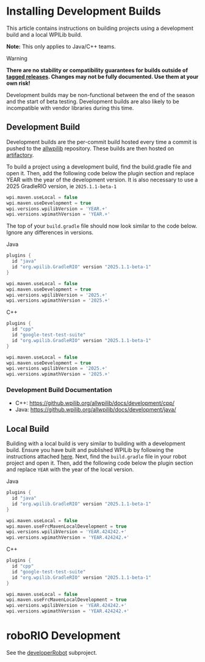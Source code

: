 # Installing Development Builds

This article contains instructions on building projects using a development build and a local WPILib build.

**Note:** This only applies to Java/C++ teams.

> [!WARNING]
> **There are no stability or compatibility guarantees for builds outside of [tagged releases](https://github.com/wpilibsuite/allwpilib/releases). Changes may not be fully documented. Use them at your own risk!**
>
> Development builds may be non-functional between the end of the season and the start of beta testing. Development builds are also likely to be incompatible with vendor libraries during this time.

## Development Build

Development builds are the per-commit build hosted every time a commit is pushed to the [allwpilib](https://github.com/wpilibsuite/allwpilib/) repository. These builds are then hosted on [artifactory](https://frcmaven.wpi.edu/artifactory/webapp/#/home).

To build a project using a development build, find the build.gradle file and open it. Then, add the following code below the plugin section and replace YEAR with the year of the development version. It is also necessary to use a 2025 GradleRIO version, ie `2025.1.1-beta-1`

```groovy
wpi.maven.useLocal = false
wpi.maven.useDevelopment = true
wpi.versions.wpilibVersion = 'YEAR.+'
wpi.versions.wpimathVersion = 'YEAR.+'
```

The top of your ``build.gradle`` file should now look similar to the code below. Ignore any differences in versions.

Java
```groovy
plugins {
  id "java"
  id "org.wpilib.GradleRIO" version "2025.1.1-beta-1"
}

wpi.maven.useLocal = false
wpi.maven.useDevelopment = true
wpi.versions.wpilibVersion = '2025.+'
wpi.versions.wpimathVersion = '2025.+'
```

C++
```groovy
plugins {
  id "cpp"
  id "google-test-test-suite"
  id "org.wpilib.GradleRIO" version "2025.1.1-beta-1"
}

wpi.maven.useLocal = false
wpi.maven.useDevelopment = true
wpi.versions.wpilibVersion = '2025.+'
wpi.versions.wpimathVersion = '2025.+'
```

### Development Build Documentation

* C++: https://github.wpilib.org/allwpilib/docs/development/cpp/
* Java: https://github.wpilib.org/allwpilib/docs/development/java/

## Local Build

Building with a local build is very similar to building with a development build. Ensure you have built and published WPILib by following the instructions attached [here](https://github.com/wpilibsuite/allwpilib#building-wpilib). Next, find the ``build.gradle`` file in your robot project and open it. Then, add the following code below the plugin section and replace ``YEAR`` with the year of the local version.

Java
```groovy
plugins {
  id "java"
  id "org.wpilib.GradleRIO" version "2025.1.1-beta-1"
}

wpi.maven.useLocal = false
wpi.maven.useFrcMavenLocalDevelopment = true
wpi.versions.wpilibVersion = 'YEAR.424242.+'
wpi.versions.wpimathVersion = 'YEAR.424242.+'
```

C++
```groovy
plugins {
  id "cpp"
  id "google-test-test-suite"
  id "org.wpilib.GradleRIO" version "2025.1.1-beta-1"
}

wpi.maven.useLocal = false
wpi.maven.useFrcMavenLocalDevelopment = true
wpi.versions.wpilibVersion = 'YEAR.424242.+'
wpi.versions.wpimathVersion = 'YEAR.424242.+'
```

# roboRIO Development

See the [developerRobot](developerRobot/README.md) subproject.
